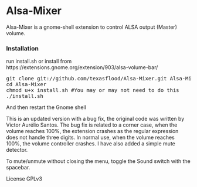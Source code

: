 Alsa-Mixer
==========
Alsa-Mixer is a gnome-shell extension to control ALSA output (Master) volume.

<h3> Installation </h3>
run install.sh or install from https://extensions.gnome.org/extension/903/alsa-volume-bar/
<pre>
git clone git://github.com/texasflood/Alsa-Mixer.git Alsa-Mixer
cd Alsa-Mixer
chmod u+x install.sh #You may or may not need to do this
./install.sh
</pre>

And then restart the Gnome shell

This is an updated version with a bug fix, the original code was written by Victor Aurélio Santos.
The bug fix is related to a corner case, when the volume reaches 100%, the extension crashes as the regular expression does not handle three digits. In normal use, when the volume reaches 100%, the volume controller crashes. I have also added a simple mute detector.

To mute/unmute without closing the menu, toggle the Sound switch with the spacebar.

License GPLv3
